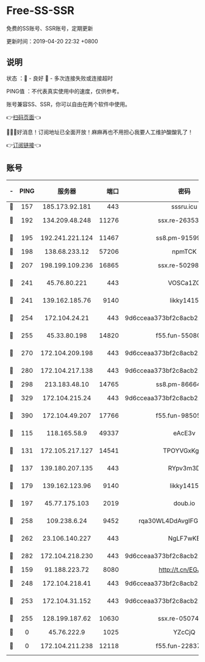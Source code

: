 # Free-SS-SSR

免费的SS账号、SSR账号，定期更新

更新时间：2019-04-20 22:32 +0800

## 说明

状态     ：🙂 - 良好 🙁 - 多次连接失败或连接超时

PING值   ：不代表真实使用中的速度，仅供参考。

账号兼容SS、SSR，你可以自由在两个软件中使用。

👉[扫码页面](https://liesauer.github.io/Free-SS-SSR/)👈

🎉🎉🎉好消息！订阅地址已全面开放！麻麻再也不用担心我要人工维护酸酸乳了！

👉[订阅链接](https://www.liesauer.net/yogurt/subscribe?ACCESS_TOKEN=DAYxR3mMaZAsaqUb)👈

## 账号

|-|PING|服务器|端口|密码|加密方式|区域|
|:----:|:----:|:-----:|-----:|:----:|:----:|:----:|
|🙂|157|185.173.92.181|443|sssru.icu|rc4-md5|RU|
|🙂|192|134.209.48.248|11276|ssx.re-26353415|aes-256-cfb|US|
|🙂|195|192.241.221.124|11467|ss8.pm-91599919|aes-256-cfb|US|
|🙂|198|138.68.233.12|57206|npmTCK|rc4-md5|US|
|🙂|207|198.199.109.236|16865|ssx.re-50298723|aes-256-cfb|US|
|🙂|241|45.76.80.221|443|VOSCa1ZG|aes-256-cfb|DE|
|🙂|241|139.162.185.76|9140|likky1415|aes-256-cfb|DE|
|🙂|254|172.104.24.21|443|9d6cceaa373bf2c8acb22e60b6a58be6|aes-256-cfb|US|
|🙂|255|45.33.80.198|14820|f55.fun-55080399|aes-256-cfb|US|
|🙂|270|172.104.209.198|443|9d6cceaa373bf2c8acb22e60b6a58be6|aes-256-cfb|US|
|🙂|280|172.104.217.138|443|9d6cceaa373bf2c8acb22e60b6a58be6|aes-256-cfb|US|
|🙂|298|213.183.48.10|14765|ss8.pm-86664853|rc4-md5|RU|
|🙂|329|172.104.215.24|443|9d6cceaa373bf2c8acb22e60b6a58be6|aes-256-cfb|US|
|🙂|390|172.104.49.207|17766|f55.fun-98505855|aes-256-cfb|SG|
|🙂|115|118.165.58.9|49337|eAcE3v|chacha20-ietf|TW|
|🙂|131|172.105.217.127|14541|TPOYVGxKglpi|aes-256-cfb|JP|
|🙂|137|139.180.207.135|443|RYpv3m3D|aes-256-cfb|JP|
|🙂|179|139.162.123.96|9140|likky1415|aes-256-cfb|JP|
|🙂|197|45.77.175.103|2019|doub.io|aes-128-ctr|SG|
|🙂|258|109.238.6.24|9452|rqa30WL4DdAvgIFG6Fs3znzTa|aes-256-cfb|FR|
|🙂|262|23.106.140.227|443|NgLF7wKB|aes-256-cfb|US|
|🙂|282|172.104.218.230|443|9d6cceaa373bf2c8acb22e60b6a58be6|aes-256-cfb|US|
|🙁|159|91.188.223.72|8080|http://t.cn/EGJIyrl|rc4-md5|RU|
|🙁|248|172.104.218.41|443|9d6cceaa373bf2c8acb22e60b6a58be6|aes-256-cfb|US|
|🙁|253|172.104.31.152|443|9d6cceaa373bf2c8acb22e60b6a58be6|aes-256-cfb|US|
|🙁|255|128.199.187.62|10630|ssx.re-05074974|aes-256-cfb|SG|
|🙁|0|45.76.222.9|1025|YZcCjQ|rc4-md5|JP|
|🙁|0|172.104.211.238|12118|f55.fun-22837122|aes-256-cfb|US|

